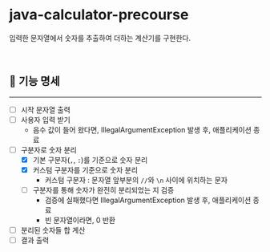 # java-calculator-precourse
입력한 문자열에서 숫자를 추출하여 더하는 계산기를 구현한다.

<br>

## 🔢 기능 명세

---

- [ ] 시작 문자열 출력
- [ ] 사용자 입력 받기
  - 음수 값이 들어 왔다면, IllegalArgumentException 발생 후, 애플리케이션 종료
- [ ] 구분자로 숫자 분리 
  - [x] 기본 구분자(`,`, `:`)를 기준으로 숫자 분리 
  - [x] 커스텀 구분자를 기준으로 숫자 분리
    - 커스텀 구분자 : 문자열 앞부분의 `//`와 `\n` 사이에 위치하는 문자
  - [ ] 구분자를 통해 숫자가 완전히 분리되었는 지 검증
    - 검증에 실패했다면 IllegalArgumentException 발생 후, 애플리케이션 종료
    - 빈 문자열이라면, 0 반환
- [ ] 분리된 숫자들 합 계산
- [ ] 결과 출력